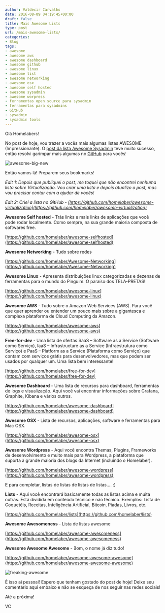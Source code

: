 ```yaml
---
author: Valdecir Carvalho
date: 2016-08-09 04:19:45+00:00
draft: false
title: Mais Awesome Lists
type: post
url: /mais-awesome-lists/
categories:
- Blog
tags:
- awesome
- awesome aws
- awesome dashboard
- awesome github
- awesome linux
- awesome list
- awesome networking
- awesome osx
- awesome self hosted
- awesome sysadmin
- awesome worpress
- ferramentas open source para sysadmin
- ferramentas para sysadmins
- GitHub
- sysadmin
- sysadmin tools
---
```


Olá Homelabers!

No post de hoje, vou trazer a vocês mais algumas listas AWESOME (Impressionante). O [post da lista Awesome Sysadmin](http://homelaber.com.br/awesome-sysadmin/) teve muito sucesso, então resolvi garimpar mais algumas no [GitHub](https://github.com/homelaber) para vocês!

![awesome-big-new](/imagens/2016/06/awesome-big-new-300x200.png)


Então vamos lá! Preparem seus bookmarks!<!-- more -->

_Edit 1: Depois que publiquei o post, me toquei que não encontrei nenhuma lista sobre Virtualização. Vou criar uma lista e depois atualizo o post, mas vou precisar contar com a ajudar de vocês!_

_Edit 2: Criei a lista no GitHub - [https://github.com/homelaber/awesome-virtualization](https://github.com/homelaber/awesome-virtualization)_

**Awesome Self hosted** - Trás links e mais links de aplicações que você pode rodar localmente. Como sempre, na sua grande maioria composta de softwares free.

[https://github.com/homelaber/awesome-selfhosted](https://github.com/homelaber/awesome-selfhosted)

**Awesome Networking** - Tudo sobre redes

[https://github.com/homelaber/Awesome-Networking](https://github.com/homelaber/Awesome-Networking)

**Awesome Linux** - Apresenta distribuições linux categorizadas e dezenas de ferramentas para o mundo do Pinguim. O paraíso dos TELA-PRETAS!

[https://github.com/homelaber/awesome-linux](https://github.com/homelaber/awesome-linux)

**Awesome AWS** - Tudo sobre o Amazon Web Services (AWS). Para você que quer aprender ou entender um pouco mais sobre a gigantesca e complexa plataforma de Cloud Computing da Amazon.

[https://github.com/homelaber/awesome-aws](https://github.com/homelaber/awesome-aws)

**Free-for-dev** - Uma lista de ofertas SaaS – Software as a Service (Software como Serviço),
IaaS – Infrastructure as a Service (Infraestrutura como Serviço) e
PaaS – Platform as a Service (Plataforma como Serviço) que contam com serviços grátis para desenvolvedores, mas que podem ser usados por qualquer um. Uma lista bem interessante!

[https://github.com/homelaber/free-for-dev](https://github.com/homelaber/free-for-dev)

**Awesome Dashboard** - Uma lista de recursos para dashboard, ferramentas de logs e visualização. Aqui você vai encontrar informações sobre Grafana, Graphite, Kibana e vários outros.

[https://github.com/homelaber/awesome-dashboard](https://github.com/homelaber/awesome-dashboard)

**Awesome OSX** - Lista de recursos, aplicações, software e ferramentas para Mac OSX.

[https://github.com/homelaber/awesome-osx](https://github.com/homelaber/awesome-osx)

**Awesome Wordpress** - Aqui você encontra Themas, Plugins, Frameworks de desenvolvimento e muito mais para Wordpress, a plataforma que suporta a grande maioria dos blogs da Internet (incluindo o Homelaber).

[https://github.com/homelaber/awesome-wordpress](https://github.com/homelaber/awesome-wordpress)

E para completar, listas de listas de listas de listas.... :)

**Lists** - Aqui você encontrará basicamente todas as listas acima e muita outras. Está dividida em conteúdo técnico e não técnico. Exemplos: Lista de Coquetéis, Receitas, Inteligência Artificial, Bitcoin, Piadas, Livros, etc.

[https://github.com/homelaber/lists](https://github.com/homelaber/lists)

**Awesome Awesomeness** - Lista de listas awesome

[https://github.com/homelaber/awesome-awesomeness](https://github.com/homelaber/awesome-awesomeness)

**Awesome Awesome Awesome** - Bom, o nome já diz tudo!

[https://github.com/homelaber/awesome-awesome-awesome](https://github.com/homelaber/awesome-awesome-awesome)



![freaking-awesome](/imagens/2016/08/freaking-awesome.jpg)


É isso ai pessoal! Espero que tenham gostado do post de hoje! Deixe seu comentário aqui embaixo e não se esqueça de nos seguir nas redes sociais!

Até a próxima!

VC
